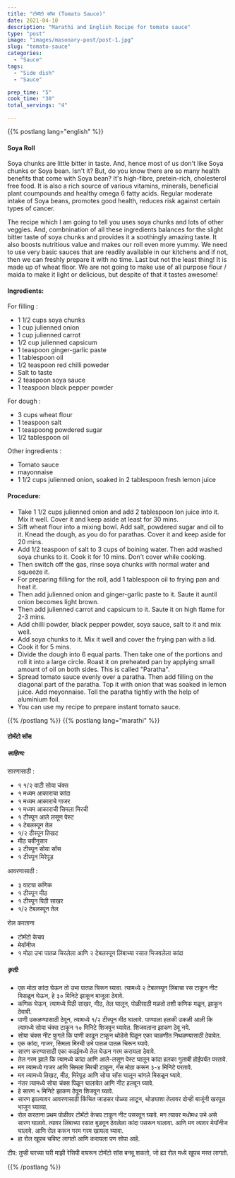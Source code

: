 ```yaml
---
title: "टोमॅटो सॉस (Tomato Sauce)"
date: 2021-04-10
description: "Marathi and English Recipe for tomato sauce"
type: "post"
image: "images/masonary-post/post-1.jpg"
slug: "tomato-sauce"
categories: 
  - "Sauce"
tags:
  - "Side dish"
  - "Sauce"

prep_time: "5"
cook_time: "30"
total_servings: "4"

---
```


{{% postlang lang="english" %}} 
 #### Soya Roll
 
Soya chunks are little bitter in taste. And, hence most of us don't like Soya chunks or Soya bean. Isn't it? But, do you know there are so many health benefits that come with Soya bean? It's high-fibre, pretein-rich, cholesterol free food. It is also a rich source of various vitamins, minerals, beneficial plant coumpounds and healthy omega 6 fatty acids. Regular moderate intake of Soya beans, promotes good health, reduces risk against certain types of cancer. 

The recipe which I am going to tell you uses soya chunks and lots of other veggies. And, combnination of all these ingredients balances for the slight bitter taste of soya chunks and provides it a soothingly amazing taste. It also boosts nutritious value and makes our roll even more yummy. We need to use very basic sauces that are readily available in our kitchens and if not, then we can freshly prepare it with no time. Last but not the least thing! It is made up of wheat floor. We are not going to make use of all purpose flour / maida to make it light or delicious, but despite of that it tastes awesome! 
 
 #### Ingredients:
 
For filling : 
- 1 1/2 cups soya chunks
- 1 cup julienned onion  
- 1 cup julienned carrot 
- 1/2 cup julienned capsicum
- 1 teaspoon ginger-garlic paste 
- 1 tablespoon oil  
- 1/2 teaspoon red chilli poweder
- Salt to taste
- 2 teaspoon soya sauce 
- 1 teaspoon black pepper powder

For dough : 
- 3 cups wheat flour 
- 1 teaspoon salt 
- 1 teaspoong powdered sugar 
- 1/2 tablespoon oil 

Other ingredients : 
- Tomato sauce 
- mayonnaise 
- 1  1/2 cups julienned onion, soaked in 2 tablespoon  fresh lemon juice
 
 #### Procedure: 
 
- Take 1 1/2 cups julienned onion and add 2 tablespoon lon juice into it. Mix it well. Cover it and keep aside at least for 30 mins. 
- Sift wheat flour into a mixing bowl. Add salt, powdered sugar and oil to it. Knead the dough, as you do for parathas. Cover it and keep aside for 20 mins.  
- Add 1/2 teaspoon of salt to 3 cups of boining water. Then add washed soya chunks to it. Cook it for 10 mins. Don't cover while cooking.
- Then switch off the gas, rinse soya chunks with normal water and squeeze it. 
- For preparing filling for the roll, add 1 tablespoon oil to frying pan and heat it.
- Then add julienned onion and ginger-garlic paste to it. Saute it auntil onion becomes light brown. 
- Then add julienned carrot and capsicum to it. Saute it on high flame for 2-3 mins. 
- Add chilli powder, black pepper powder, soya sauce, salt to it and mix well. 
- Add soya chunks to it. Mix it well and cover the frying pan with a lid.
- Cook it for 5 mins. 
- Divide the dough into 6 equal parts. Then take one of the portions and roll it into a large circle. Roast it on preheated pan by applying small amount of oil on both sides. This is called "Paratha".
- Spread tomato sauce evenly over a paratha. Then add filling on the diagonal part of the paratha. Top it with onion that was soaked in lemon juice. Add meyonnaise. Toll the paratha tightly with the help of aluminium foil.
- You can use my recipe to prepare instant tomato sauce.

{{% /postlang %}}
{{% postlang lang="marathi" %}}


#### टोमॅटो सॉस   


##### साहित्य:

सारणासाठी : 
- १ १/२ वाटी सोया चंक्स 
- १ मध्यम आकाराचा कांदा 
- १ मध्यम आकाराचे गाजर 
- १ मध्यम आकाराची सिमला मिरची 
- १ टीस्पून आले लसूण पेस्ट 
- १ टेबलस्पून तेल  
- १/२ टीस्पून तिखट 
- मीठ चवीनुसार 
- २ टीस्पून सोया सॉस 
- १ टीस्पून मिरेपूड 

आवरणासाठी : 
- ३ वाट्या कणिक 
- १ टीस्पून मीठ 
- १ टीस्पून पिठी साखर 
- १/२ टेबलस्पून तेल 

रोल करताना 
- टोमॅटो केचप 
- मेयॉनीज 
- १ मोठा उभा पातळ चिरलेला आणि २ टेबलस्पून लिंबाच्या रसात भिजवलेला कांदा 


##### कृती: 


- एक मोठा कांदा घेऊन तो उभा पातळ चिरून घ्यावा. त्यामध्ये २ टेबलस्पून लिंबाचा रस टाकून नीट मिसळून घेऊन, हे ३० मिनिटे झाकून बाजूला ठेवावे. 
- कणिक घेऊन, त्यामध्ये पिठी साखर, मीठ, तेल घालून, पोळीसाठी मळतो तशी कणिक मळून, झाकून ठेवावी. 
- पाणी उकळण्यासाठी ठेवून, त्यामध्ये १/२ टीस्पून मीठ घालावे. पाण्याला हलकी उकळी आली कि त्यामध्ये सोया चंक्स टाकून १० मिनिटे शिजवून घ्यावेत. शिजवताना झाकण ठेवू नये.
- सोया चंक्स नीट फुगले कि पाणी काढून टाकून थोडेसे पिळून एका चाळणीत निथळण्यासाठी ठेवावेत. 
- एक कांदा, गाजर, सिमला मिरची उभे पातळ पातळ चिरून घ्यावे. 
- सारण करण्यासाठी एका कढईमध्ये तेल घेऊन गरम करायला ठेवावे. 
- तेल गरम झाले कि त्यामध्ये कांदा आणि आले-लसूण पेस्ट घालून कांदा हलका गुलाबी होईपर्यंत परतावे. 
- मग त्यामध्ये गाजर आणि सिमला मिरची टाकून, गॅस मोठा करून ३-४ मिनिटे परतावे. 
- मग त्यामध्ये तिखट, मीठ, मिरेपूड आणि सोया सॉस घालून चांगले मिसळून घ्यावे. 
- नंतर त्यामध्ये सोया चंक्स पिळून घालावेत आणि नीट हलवून घ्यावे. 
- हे सारण ५ मिनिटे झाकण ठेवून शिजवून घ्यावे. 
- सारण झाल्यावर आवरणासाठी किंचित जाडसर पोळ्या लाटून, थोड्याशा तेलावर दोन्ही बाजूंनी खरपूस भाजून घ्याव्या. 
- रोल करताना प्रथम पोळीवर टोमॅटो केचप टाकून नीट पसरवून घ्यावे. मग त्यावर मधोमध उभे असे सारण घालावे. त्यावर लिंबाच्या रसात बुडवून ठेवलेला कांदा पसरून घालावा. आणि मग त्यावर मेयॉनीज घालावे. आणि रोल करून गरम गरम खायला घ्यावा. 
- हा रोल खूपच चविष्ट लागतो आणि करायला पण सोपा आहे. 

टीप: तुम्ही घरच्या घरी माझी रेसिपी वापरून टोमॅटो सॉस बनवू शकतो, जो ह्या रोल मध्ये खूपच मस्त लागतो.  





 {{% /postlang %}}
